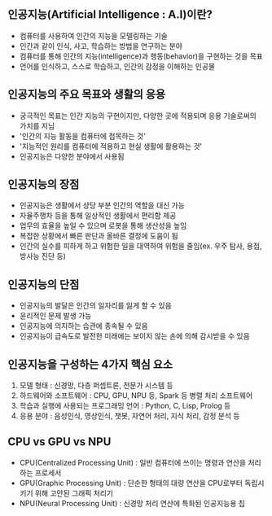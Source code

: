 ## 인공지능(Artificial Intelligence : A.I)이란?
- 컴퓨터를 사용하여 인간의 지능을 모델링하는 기술
- 인간과 같이 인식, 사고, 학습하는 방법을 연구하는 분야
- 컴퓨터를 통해 인간의 지능(intelligence)과 행동(behavior)을 구현하는 것을 목표
- 언어를 인식하고, 스스로 학습하고, 인간의 감정을 이해하는 인공물

## 인공지능의 주요 목표와 생활의 응용
- 궁극적인 목표는 인간 지능의 구현이지만, 다양한 곳에 적용되며 응용 기술로써의 가치를 지님
- '인간의 지능 활동을 컴퓨터에 접목하는 것'
- '지능적인 원리를 컴퓨터에 적용하고 현실 생활에 활용하는 것'
- 인공지능은 다양한 분야에서 사용됨

## 인공지능의 장점
- 인공지능은 생활에서 상당 부분 인간의 역할을 대신 가능
- 자율주행차 등을 통해 일상적인 생활에서 편리함 제공
- 업무의 효율을 높일 수 있으며 로봇을 통해 생산성을 높임
- 복잡한 상황에서 빠른 판단과 올바른 결정에 도움이 됨
- 인간의 실수를 피하게 하고 위험한 일을 대역하여 위험을 줄임(ex. 우주 탐사, 용접, 방사능 진단 등)

## 인공지능의 단점
- 인공지능의 발달은 인간의 일자리를 잃게 할 수 있음
- 윤리적인 문제 발생 가능
- 인공지능에 의지하는 습관에 종속될 수 있음
- 인공지능이 급속도로 발전한 미래에는 보이지 않는 손에 의해 감시받을 수 있음

## 인공지능을 구성하는 4가지 핵심 요소
1. 모델 형태 : 신경망, 다층 퍼셉트론, 전문가 시스템 등
2. 하드웨어와 소프트웨어 : CPU, GPU, NPU 등, Spark 등 병렬 처리 소프트웨어
3. 학습과 실행에 사용되는 프로그래밍 언어 : Python, C, Lisp, Prolog 등
4. 응용 분야 : 음성인식, 영상인식, 챗봇, 자연어 처리, 지식 처리, 감정 분석 등

## CPU vs GPU vs NPU
- CPU(Centralized Processing Unit) : 일반 컴퓨터에 쓰이는 명령과 연산을 처리하는 프로세서
- GPU(Graphic Processing Unit) : 단순한 형태의 대량 연산을 CPU로부터 독립시키기 위해 고안된 그래픽 처리기
- NPU(Neural Processing Unit) : 신경망 처리 연산에 특화된 인공지능용 칩

